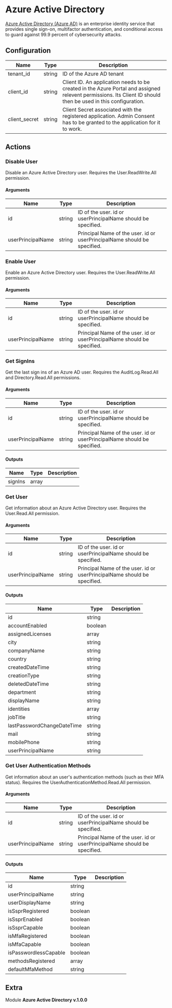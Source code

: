 # Azure Active Directory



[Azure Active Directory (Azure AD)](https://azure.microsoft.com/en-us/services/active-directory/#overview) is an enterprise identity service that provides single sign-on, multifactor authentication, and conditional access to guard against 99.9 percent of cybersecurity attacks.

## Configuration



| Name      |  Type   |  Description  |
| --------- | ------- | --------------------------- |
| tenant_id | string | ID of the Azure AD tenant |
| client_id | string | Client ID. An application needs to be created in the Azure Portal and assigned relevent permissions. Its Client ID should then be used in this configuration. |
| client_secret | string | Client Secret associated with the registered application. Admin Consent has to be granted to the application for it to work. |








## Actions

### Disable User

Disable an Azure Active Directory user. Requires the User.ReadWrite.All permission.



#### Arguments

| Name      |  Type   |  Description  |
| --------- | ------- | --------------------------- |
| id | string | ID of the user. id or userPrincipalName should be specified. |
| userPrincipalName | string | Principal Name of the user. id or userPrincipalName should be specified. |









### Enable User

Enable an Azure Active Directory user. Requires the User.ReadWrite.All permission.



#### Arguments

| Name      |  Type   |  Description  |
| --------- | ------- | --------------------------- |
| id | string | ID of the user. id or userPrincipalName should be specified. |
| userPrincipalName | string | Principal Name of the user. id or userPrincipalName should be specified. |









### Get SignIns

Get the last sign ins of an Azure AD user. Requires the AuditLog.Read.All and Directory.Read.All permissions.



#### Arguments

| Name      |  Type   |  Description  |
| --------- | ------- | --------------------------- |
| id | string | ID of the user. id or userPrincipalName should be specified. |
| userPrincipalName | string | Principal Name of the user. id or userPrincipalName should be specified. |






#### Outputs
| Name      |  Type   |  Description  |
| --------- | ------- | --------------------------- |
| signIns | array |  |







### Get User

Get information about an Azure Active Directory user. Requires the User.Read.All permission.



#### Arguments

| Name      |  Type   |  Description  |
| --------- | ------- | --------------------------- |
| id | string | ID of the user. id or userPrincipalName should be specified. |
| userPrincipalName | string | Principal Name of the user. id or userPrincipalName should be specified. |






#### Outputs
| Name      |  Type   |  Description  |
| --------- | ------- | --------------------------- |
| id | string |  |
| accountEnabled | boolean |  |
| assignedLicenses | array |  |
| city | string |  |
| companyName | string |  |
| country | string |  |
| createdDateTime | string |  |
| creationType | string |  |
| deletedDateTime | string |  |
| department | string |  |
| displayName | string |  |
| identities | array |  |
| jobTitle | string |  |
| lastPasswordChangeDateTime | string |  |
| mail | string |  |
| mobilePhone | string |  |
| userPrincipalName | string |  |







### Get User Authentication Methods

Get information about an user's authentication methods (such as their MFA status). Requires the UserAuthenticationMethod.Read.All permission.



#### Arguments

| Name      |  Type   |  Description  |
| --------- | ------- | --------------------------- |
| id | string | ID of the user. id or userPrincipalName should be specified. |
| userPrincipalName | string | Principal Name of the user. id or userPrincipalName should be specified. |






#### Outputs
| Name      |  Type   |  Description  |
| --------- | ------- | --------------------------- |
| id | string |  |
| userPrincipalName | string |  |
| userDisplayName | string |  |
| isSsprRegistered | boolean |  |
| isSsprEnabled | boolean |  |
| isSsprCapable | boolean |  |
| isMfaRegistered | boolean |  |
| isMfaCapable | boolean |  |
| isPasswordlessCapable | boolean |  |
| methodsRegistered | array |  |
| defaultMfaMethod | string |  |












## Extra

Module **Azure Active Directory v.1.0.0**